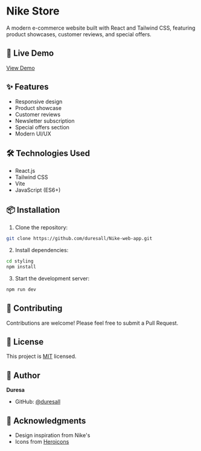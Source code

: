 # Nike Store 

A modern e-commerce website built with React and Tailwind CSS, featuring product showcases, customer reviews, and special offers.

## 🚀 Live Demo

[View Demo](https://duresaudesa.netlify.app/)

## ✨ Features

- Responsive design
- Product showcase
- Customer reviews
- Newsletter subscription
- Special offers section
- Modern UI/UX

## 🛠️ Technologies Used

- React.js
- Tailwind CSS
- Vite
- JavaScript (ES6+)

## 📦 Installation

1. Clone the repository:

```bash
git clone https://github.com/duresall/Nike-web-app.git
```

2. Install dependencies:

```bash
cd styling
npm install
```

3. Start the development server:

```bash
npm run dev
```


## 🤝 Contributing

Contributions are welcome! Please feel free to submit a Pull Request.

## 📝 License

This project is [MIT](./LICENSE) licensed.

## 👤 Author

**Duresa**

- GitHub: [@duresall](https://github.com/duresall)

## 🌟 Acknowledgments

- Design inspiration from Nike's 
- Icons from [Heroicons](https://heroicons.com)